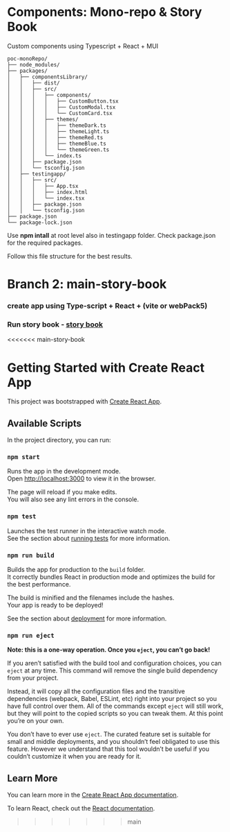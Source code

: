 # Components: Mono-repo & Story Book
Custom components using Typescript + React + MUI
```
poc-monoRepo/
├── node_modules/
├── packages/
│   ├── componentsLibrary/
│   │   ├── dist/
│   │   ├── src/
│   │   │   ├── components/
│   │   │   │   ├── CustomButton.tsx
│   │   │   │   ├── CustomModal.tsx
│   │   │   │   └── CustomCard.tsx
│   │   │   ├── themes/
│   │   │   │   ├── themeDark.ts
│   │   │   │   ├── themeLight.ts
│   │   │   │   ├── themeRed.ts
│   │   │   │   ├── themeBlue.ts
│   │   │   │   └── themeGreen.ts
│   │   │   └── index.ts
│   │   ├── package.json
│   │   └── tsconfig.json
│   ├── testingapp/
│   │   ├── src/
│   │   │   ├── App.tsx
│   │   │   ├── index.html
│   │   │   └── index.tsx
│   │   ├── package.json
│   │   └── tsconfig.json
├── package.json
└── package-lock.json
```
Use **npm intall** at root level also in testingapp folder.
Check package.json for the required packages.

Follow this file structure for the best results.

# Branch 2: main-story-book
### create app using Type-script + React + (vite or webPack5)
### Run story book - [story book](https://storybook.js.org/docs/get-started/install)

<<<<<<< main-story-book
# Getting Started with Create React App

This project was bootstrapped with [Create React App](https://github.com/facebook/create-react-app).

## Available Scripts

In the project directory, you can run:

### `npm start`

Runs the app in the development mode.\
Open [http://localhost:3000](http://localhost:3000) to view it in the browser.

The page will reload if you make edits.\
You will also see any lint errors in the console.

### `npm test`

Launches the test runner in the interactive watch mode.\
See the section about [running tests](https://facebook.github.io/create-react-app/docs/running-tests) for more information.

### `npm run build`

Builds the app for production to the `build` folder.\
It correctly bundles React in production mode and optimizes the build for the best performance.

The build is minified and the filenames include the hashes.\
Your app is ready to be deployed!

See the section about [deployment](https://facebook.github.io/create-react-app/docs/deployment) for more information.

### `npm run eject`

**Note: this is a one-way operation. Once you `eject`, you can’t go back!**

If you aren’t satisfied with the build tool and configuration choices, you can `eject` at any time. This command will remove the single build dependency from your project.

Instead, it will copy all the configuration files and the transitive dependencies (webpack, Babel, ESLint, etc) right into your project so you have full control over them. All of the commands except `eject` will still work, but they will point to the copied scripts so you can tweak them. At this point you’re on your own.

You don’t have to ever use `eject`. The curated feature set is suitable for small and middle deployments, and you shouldn’t feel obligated to use this feature. However we understand that this tool wouldn’t be useful if you couldn’t customize it when you are ready for it.

## Learn More

You can learn more in the [Create React App documentation](https://facebook.github.io/create-react-app/docs/getting-started).

To learn React, check out the [React documentation](https://reactjs.org/).
>>>>>>> main
